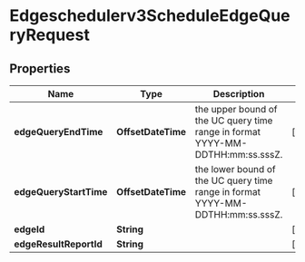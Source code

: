 

# Edgeschedulerv3ScheduleEdgeQueryRequest


## Properties

| Name | Type | Description | Notes |
|------------ | ------------- | ------------- | -------------|
|**edgeQueryEndTime** | **OffsetDateTime** | the upper bound of the UC query time range in format YYYY-MM-DDTHH:mm:ss.sssZ. |  [optional] |
|**edgeQueryStartTime** | **OffsetDateTime** | the lower bound of the UC query time range in format YYYY-MM-DDTHH:mm:ss.sssZ. |  [optional] |
|**edgeId** | **String** |  |  [optional] |
|**edgeResultReportId** | **String** |  |  [optional] |



